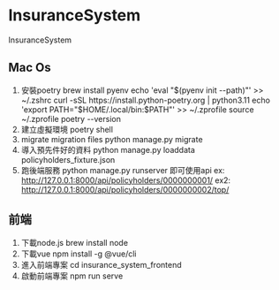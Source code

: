 # InsuranceSystem
InsuranceSystem

## Mac Os
1. 安裝poetry
brew install pyenv
echo 'eval "$(pyenv init --path)"' >> ~/.zshrc
curl -sSL https://install.python-poetry.org | python3.11
echo 'export PATH="$HOME/.local/bin:$PATH"' >> ~/.zprofile
source ~/.zprofile
poetry --version
2. 建立虛擬環境
poetry shell
3. migrate migration files 
python manage.py migrate
4. 導入預先件好的資料
python manage.py loaddata policyholders_fixture.json
5. 跑後端服務
python manage.py runserver
即可使用api 
ex: http://127.0.0.1:8000/api/policyholders/0000000001/
ex2: http://127.0.0.1:8000/api/policyholders/0000000002/top/

## 前端
1. 下載node.js 
brew install node
2. 下載vue
npm install -g @vue/cli
3. 進入前端專案
cd insurance_system_frontend 
4. 啟動前端專案
npm run serve
